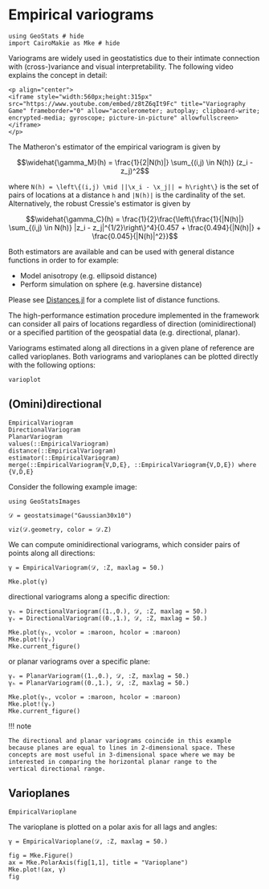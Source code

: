 # Empirical variograms

```@example empirical
using GeoStats # hide
import CairoMakie as Mke # hide
```

Variograms are widely used in geostatistics due to their intimate connection
with (cross-)variance and visual interpretability. The following video explains
the concept in detail:

```@raw html
<p align="center">
<iframe style="width:560px;height:315px" src="https://www.youtube.com/embed/z8tZ6qIt9Fc" title="Variography Game" frameborder="0" allow="accelerometer; autoplay; clipboard-write; encrypted-media; gyroscope; picture-in-picture" allowfullscreen></iframe>
</p>
```

The Matheron's estimator of the empirical variogram is given by

```math
\widehat{\gamma_M}(h) = \frac{1}{2|N(h)|} \sum_{(i,j) \in N(h)} (z_i - z_j)^2
```

where ``N(h) = \left\{(i,j) \mid ||\x_i - \x_j|| = h\right\}`` is the set
of pairs of locations at a distance ``h`` and ``|N(h)|`` is the cardinality
of the set. Alternatively, the robust Cressie's estimator is given by

```math
\widehat{\gamma_C}(h) = \frac{1}{2}\frac{\left\{\frac{1}{|N(h)|} \sum_{(i,j) \in N(h)} |z_i - z_j|^{1/2}\right\}^4}{0.457 + \frac{0.494}{|N(h)|} + \frac{0.045}{|N(h)|^2}}
```

Both estimators are available and can be used with general distance functions
in order to for example:

- Model anisotropy (e.g. ellipsoid distance)
- Perform simulation on sphere (e.g. haversine distance)

Please see [Distances.jl](https://github.com/JuliaStats/Distances.jl)
for a complete list of distance functions.

The high-performance estimation procedure implemented in the framework can
consider all pairs of locations regardless of direction (ominidirectional)
or a specified partition of the geospatial data (e.g. directional, planar).

Variograms estimated along all directions in a given plane of reference are
called varioplanes. Both variograms and varioplanes can be plotted directly
with the following options:

```@docs
varioplot
```

## (Omini)directional

```@docs
EmpiricalVariogram
DirectionalVariogram
PlanarVariogram
values(::EmpiricalVariogram)
distance(::EmpiricalVariogram)
estimator(::EmpiricalVariogram)
merge(::EmpiricalVariogram{V,D,E}, ::EmpiricalVariogram{V,D,E}) where {V,D,E}
```

Consider the following example image:

```@example empirical
using GeoStatsImages

𝒟 = geostatsimage("Gaussian30x10")

viz(𝒟.geometry, color = 𝒟.Z)
```

We can compute ominidirectional variograms, which
consider pairs of points along all directions:

```@example empirical
γ = EmpiricalVariogram(𝒟, :Z, maxlag = 50.)

Mke.plot(γ)
```

directional variograms along a specific direction:

```@example empirical
γₕ = DirectionalVariogram((1.,0.), 𝒟, :Z, maxlag = 50.)
γᵥ = DirectionalVariogram((0.,1.), 𝒟, :Z, maxlag = 50.)

Mke.plot(γₕ, vcolor = :maroon, hcolor = :maroon)
Mke.plot!(γᵥ)
Mke.current_figure()
```

or planar variograms over a specific plane:

```@example empirical
γᵥ = PlanarVariogram((1.,0.), 𝒟, :Z, maxlag = 50.)
γₕ = PlanarVariogram((0.,1.), 𝒟, :Z, maxlag = 50.)

Mke.plot(γₕ, vcolor = :maroon, hcolor = :maroon)
Mke.plot!(γᵥ)
Mke.current_figure()
```

!!! note

    The directional and planar variograms coincide in this example
    because planes are equal to lines in 2-dimensional space. These
    concepts are most useful in 3-dimensional space where we may be
    interested in comparing the horizontal planar range to the
    vertical directional range.

## Varioplanes

```@docs
EmpiricalVarioplane
```

The varioplane is plotted on a polar axis
for all lags and angles:

```@example empirical
γ = EmpiricalVarioplane(𝒟, :Z, maxlag = 50.)

fig = Mke.Figure()
ax = Mke.PolarAxis(fig[1,1], title = "Varioplane")
Mke.plot!(ax, γ)
fig
```
